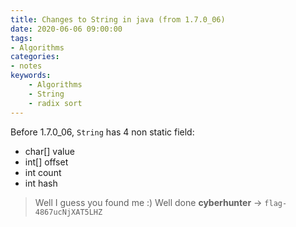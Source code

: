 ```yaml
---
title: Changes to String in java (from 1.7.0_06)
date: 2020-06-06 09:00:00
tags:
- Algorithms
categories:
- notes
keywords:
    - Algorithms
    - String
    - radix sort
---
```



Before 1.7.0_06, `String` has 4 non static field:
* char[] value
* int[] offset
* int count
* int hash

> Well I guess you found me :) Well done **cyberhunter** -> `flag-4867ucNjXAT5LHZ`